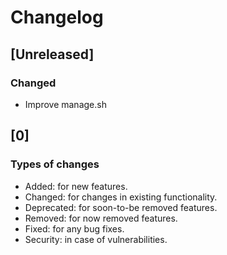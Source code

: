 # Changelog
## [Unreleased]
### Changed
- Improve manage.sh

## [0]
### Types of changes
- Added: for new features.
- Changed: for changes in existing functionality.
- Deprecated: for soon-to-be removed features.
- Removed: for now removed features.
- Fixed: for any bug fixes.
- Security: in case of vulnerabilities.